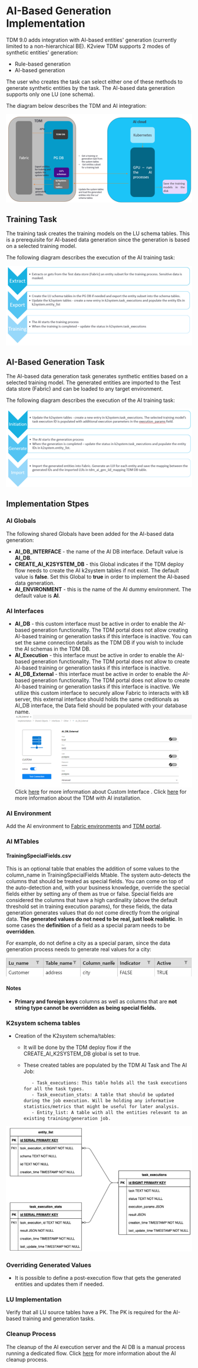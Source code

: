 # AI-Based Generation Implementation

TDM 9.0 adds integration with AI-based entities' generation (currently limited to a non-hierarchical BE). K2view TDM supports 2 modes of synthetic entities' generation:

- Rule-based generation
- AI-based generation

The user who creates the task can select either one of these methods to generate synthetic entities by the task. The AI-based data generation supports only one LU (one schema).

The diagram below describes the TDM and AI integration:

![tdm-ai](images/tdm_ai_integration.png)

## Training Task

The training task creates the training models on the LU schema tables. This is a prerequisite for AI-based data generation since the generation is based on a selected training model. 

The following diagram describes the execution of the AI training task:

![ai training](images/ai_training_task_process.png)

## AI-Based Generation Task

The AI-based data generation task generates synthetic entities based on a selected training model. The generated entities are imported to the Test data store (Fabric) and can be loaded to any target environment.

The following diagram describes the execution of the AI training task:

![ai training](images/ai_generation_task_process.png)

## Implementation Stpes

### AI Globals

The following shared Globals have been added for the AI-based data generation:

- **AI_DB_INTERFACE**  - the name of the AI DB interface. Default value is **AI_DB**. 
- **CREATE_AI_K2SYSTEM_DB** - this Global indicates if the TDM deploy flow needs to create the AI k2system  tables if not exist. The default value is **false**. Set this Global to **true** in order to implement the AI-based data generation.
- **AI_ENVIRONMENT**  -  this is the name of the AI dummy environment. The default value is  **AI**. 

###  AI Interfaces

- **AI_DB** - this custom interface must be active in order to enable the AI-based generation functionality. The TDM portal does not allow creating AI-based training or generation tasks if this interface is inactive. You can set the same connection details as the TDM DB if you wish to include the AI schemas in the TDM DB.
- **AI_Execution** - this interface must be active in order to enable the AI-based generation functionality. The TDM portal does not allow to create AI-based training or generation tasks if this interface is inactive. 
- **AI_DB_External** - this interface must be active in order to enable the AI-based generation functionality. The TDM portal does not allow to create AI-based training or generation tasks if this interface is inactive. We utilize this custom interface to securely allow   Fabric to interacts with k8 server, this external interface should holds the same creditionals as AI_DB interface, the Data field should be populated with your database name.
  ![ai training](images/External_DB.png)
  Click [here](https://support.k2view.com/Academy/articles/24_non_DB_interfaces/07_custom_interface.html) for more information about Custom Interface .
  Click [here](/articles/98_maintenance_and_operational/Installations/Docker/TDM/TDM_AI_Installation_V9.0.md#admin-token) for more information about the TDM with AI installation. 

### AI Environment
Add the AI environment to [Fabric environments](tdm_fabric_implementation_environments_setup.md) and [TDM portal](/articles/TDM/tdm_gui/10_environment_roles_tab.md#ai-environment---permission-set). 

### AI MTables 

#### TrainingSpecialFields.csv

This is an optional table that enables the addition of some values to the column_name in TrainingSpecialFields Mtable. The system auto-detects the columns that should be treated as special fields. You can come on top of the auto-detection and, with your business knowledge, override the special fields either by setting any of them as true or false. 
Special fields are considered the columns that have a high cardinality (above the default threshold set in training execution params), for these fields, the data generation generates values that do not come directly from the original data. **The generated values do not need to be real, just look realistic**. In some cases the **definition** of a field as a special param needs to be **overridden**. 

For example, do not define a city as a special param, since the data generation process needs to generate real values for a city:

![special params](images/ai_generation_special_params_example.png)

#### Notes
  - **Primary and foreign keys** columns as well as columns that are **not string type cannot be overridden as being special fields.**

### K2system schema tables 
- Creation of the K2system schema/tables: 
     - It will be done by the TDM deploy flow if the CREATE_AI_K2SYSTEM_DB global is set to true.
     - These created tables are populated by the TDM AI Task and The AI Job:
       
              - Task_executions: This table holds all the task executions for all the task types.
              - Task_execution_stats: A table that should be updated during the job execution. Will be holding any informative statistics/metrics that might be useful for later analysis.
              - Entity_list: A table with all the entities relevant to an existing training/generation job.
       
![k2system_tables](images/k2system_tables.png)
### Overriding Generated Values

- It is possible to define a post-execution flow that gets the generated entities and updates them if needed.

### LU Implementation
Verify that all LU source tables have a PK. The PK is required for the AI-based training and generation tasks.

### Cleanup Process 
The cleanup of the AI execution server and the AI DB is a manual process running a dedicated flow. Click [here](/articles/98_maintenance_and_operational/Installations/Docker/TDM/TDM_AI_Installation_V9.0.md#manual-cleanup-flow) for more information about the AI cleanup process.
